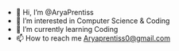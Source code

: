 - 👋 Hi, I’m @AryaPrentiss
- 👀 I’m interested in Computer Science & Coding 
- 🌱 I’m currently learning Coding
- 📫 How to reach me Aryaprentiss0@gmail.com

<!---
AryaPrentiss/AryaPrentiss is a ✨ special ✨ repository because its `README.md` (this file) appears on your GitHub profile.
You can click the Preview link to take a look at your changes.
--->

